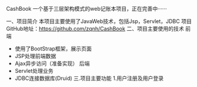 CashBook
一个基于三层架构模式的web记账本项目，正在完善中······


一、项目简介
本项目主要使用了JavaWeb技术，包括Jsp，Servlet，JDBC
项目GitHub地址：https://github.com/zqnh/CashBook
二、项目主要使用的技术
前端
 - 使用了BootStrap框架，展示页面
 - JSP处理前端数据
 - Ajax异步访问（准备实现）
后端
 - Servlet处理业务
 - JDBC连接数据库(Druid)
 三.项目主要功能
1.用户注册及用户登录

